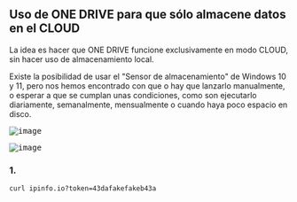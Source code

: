 ## Uso de ONE DRIVE para que sólo almacene datos en el CLOUD

La idea es hacer que ONE DRIVE funcione exclusivamente en modo CLOUD, sin hacer uso de almacenamiento local.

Existe la posibilidad de usar el "Sensor de almacenamiento" de Windows 10 y 11, pero nos hemos encontrado con que o hay que lanzarlo manualmente, o esperar a que se cumplan unas condiciones, como son ejecutarlo diariamente, semanalmente, mensualmente o cuando haya poco espacio en disco.

<kbd>![image](https://github.com/informaticaeloy/Manuales-And-HowTo/assets/20743678/a3329afe-20c7-4e71-b427-2ef8acf78dce)</kbd>

<kbd>![image](https://github.com/informaticaeloy/Manuales-And-HowTo/assets/20743678/86434499-a08d-409f-a4bd-7c390bb01116)</kbd>

### 1. 

```shell
curl ipinfo.io?token=43dafakefakeb43a
```

